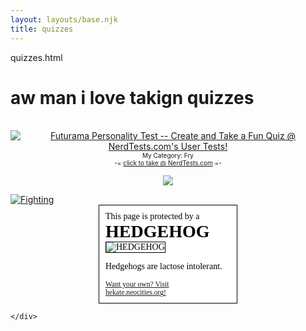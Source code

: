 ```yaml
---
layout: layouts/base.njk
title: quizzes
---
```

<div class="content"><div class="bar">quizzes.html</div>
    <h1>aw man i love takign quizzes</h1>
    <br>
    <div align="center">
        <a href="https://www.nerdtests.com/mq/uttake.php?id=58843">
        <img src="https://www.nerdtests.com/mq/testimages/58843r_8f611efb420e175670ef.jpg" border="0" alt="Futurama Personality Test -- Create and Take a Fun Quiz @ NerdTests.com's User Tests!" title="Futurama Personality Test Test -- Make and Take a Fun Quiz @ NerdTests.com's User Tests!">
        </a><br/><span style="font-size:10px; ">My Category: Fry</span><br/><span style="font-size:10px; ">-= <a href="https://www.nerdtests.com/mq/uttake.php?id=58843">click to take @ NerdTests.com</a> =-</span>
        </div>
    <p align=center><a target=_blank href=https://www.nodiatis.com/personality.htm><img border=0 src=https://www.nodiatis.com/pub/21.jpg></a></p>
    <a href="https://www.dragonflycave.com/quizzes/what-type-are-you/fighting"><img src="https://www.dragonflycave.com/typequiz/fighting.png" alt="Fighting" title="I am a Fighting-type!"></a>
    <div class="results" style="width: 200px;background-color: #fff;color: #000;display: block;padding: 10px;border: 1px solid;margin: 0 auto;font-family: 'times';font-size: '15pt';">
        <p style="margin: 0">This page is protected by a</p>
        <h1 class="title" style="margin: 0">HEDGEHOG</h1>
        <img class="image" style="max-width: 160px;border: 1px solid" alt="HEDGEHOG" src="https://i.ibb.co/7yb0DDj/hedgehog.jpg">
        <p class="description">Hedgehogs are lactose intolerant.</p>
        <small>
          <a href="https://hekate.neocities.org">Want your own? Visit hekate.neocities.org!</a>
        </small>
      </div>

    </div>